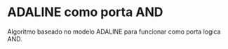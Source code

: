 # ADALINE como porta AND
Algoritmo baseado no modelo ADALINE para funcionar como porta logica AND.


